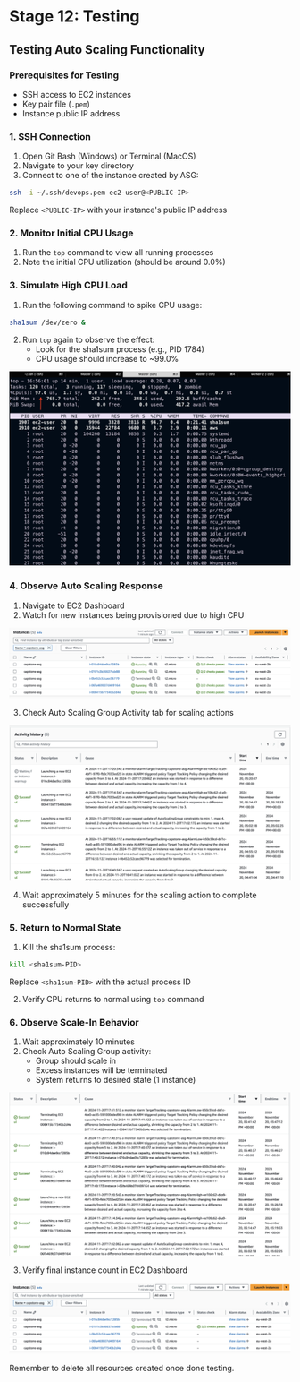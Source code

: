 # Stage 12: Testing

## Testing Auto Scaling Functionality

### Prerequisites for Testing
- SSH access to EC2 instances
- Key pair file (`.pem`)
- Instance public IP address

### 1. SSH Connection
1. Open Git Bash (Windows) or Terminal (MacOS)
2. Navigate to your key directory
3. Connect to one of the instance created by ASG:
```bash
ssh -i ~/.ssh/devops.pem ec2-user@<PUBLIC-IP>
```
Replace `<PUBLIC-IP>` with your instance's public IP address

### 2. Monitor Initial CPU Usage
1. Run the `top` command to view all running processes
2. Note the initial CPU utilization (should be around 0.0%)

### 3. Simulate High CPU Load
1. Run the following command to spike CPU usage:
```bash
sha1sum /dev/zero &
```
2. Run `top` again to observe the effect:
   - Look for the sha1sum process (e.g., PID 1784)
   - CPU usage should increase to ~99.0%

![Memory Spike](imgs/27.memory_spike.png)

### 4. Observe Auto Scaling Response
1. Navigate to EC2 Dashboard
2. Watch for new instances being provisioned due to high CPU

![New Instance](imgs/28.new_instance.png)

3. Check Auto Scaling Group Activity tab for scaling actions

![ASG Update](imgs/29.asg_scaling.png)

4. Wait approximately 5 minutes for the scaling action to complete successfully

### 5. Return to Normal State
1. Kill the sha1sum process:
```bash
kill <sha1sum-PID>
```
Replace `<sha1sum-PID>` with the actual process ID

2. Verify CPU returns to normal using `top` command

### 6. Observe Scale-In Behavior
1. Wait approximately 10 minutes
2. Check Auto Scaling Group activity:
   - Group should scale in
   - Excess instances will be terminated
   - System returns to desired state (1 instance)

![ASG Terminated Instance](imgs/31.asg_terminated_instance.png)

3. Verify final instance count in EC2 Dashboard

![EC2 Terminated Instance](imgs/30.terminated_instance.png)

Remember to delete all resources created once done testing.